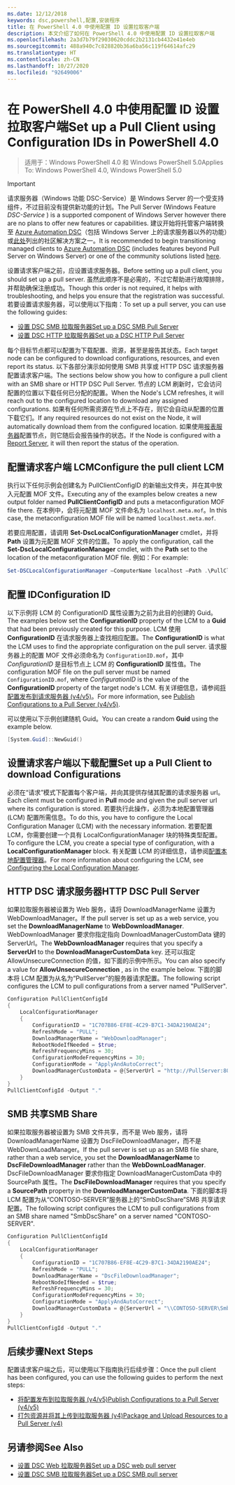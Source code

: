 ```yaml
---
ms.date: 12/12/2018
keywords: dsc,powershell,配置,安装程序
title: 在 PowerShell 4.0 中使用配置 ID 设置拉取客户端
description: 本文介绍了如何在 PowerShell 4.0 中使用配置 ID 设置拉取客户端
ms.openlocfilehash: 2a3d7b79f29030620cddc2b2131cb4432e41e4eb
ms.sourcegitcommit: 488a940c7c828820b36a6ba56c119f64614afc29
ms.translationtype: HT
ms.contentlocale: zh-CN
ms.lasthandoff: 10/27/2020
ms.locfileid: "92649006"
---
```

# <a name="set-up-a-pull-client-using-configuration-ids-in-powershell-40"></a><span data-ttu-id="649ad-104">在 PowerShell 4.0 中使用配置 ID 设置拉取客户端</span><span class="sxs-lookup"><span data-stu-id="649ad-104">Set up a Pull Client using Configuration IDs in PowerShell 4.0</span></span>

><span data-ttu-id="649ad-105">适用于：Windows PowerShell 4.0 和 Windows PowerShell 5.0</span><span class="sxs-lookup"><span data-stu-id="649ad-105">Applies To: Windows PowerShell 4.0, Windows PowerShell 5.0</span></span>

> [!IMPORTANT]
> <span data-ttu-id="649ad-106">请求服务器（Windows 功能 DSC-Service）是 Windows Server 的一个受支持组件，不过目前没有提供新功能的计划。</span><span class="sxs-lookup"><span data-stu-id="649ad-106">The Pull Server (Windows Feature *DSC-Service* ) is a supported component of Windows Server however there are no plans to offer new features or capabilities.</span></span> <span data-ttu-id="649ad-107">建议开始将托管客户端转换至 [Azure Automation DSC](/azure/automation/automation-dsc-getting-started)（包括 Windows Server 上的请求服务器以外的功能）或[此处](pullserver.md#community-solutions-for-pull-service)列出的社区解决方案之一。</span><span class="sxs-lookup"><span data-stu-id="649ad-107">It is recommended to begin transitioning managed clients to [Azure Automation DSC](/azure/automation/automation-dsc-getting-started) (includes features beyond Pull Server on Windows Server) or one of the community solutions listed [here](pullserver.md#community-solutions-for-pull-service).</span></span>

<span data-ttu-id="649ad-108">设置请求客户端之前，应设置请求服务器。</span><span class="sxs-lookup"><span data-stu-id="649ad-108">Before setting up a pull client, you should set up a pull server.</span></span> <span data-ttu-id="649ad-109">虽然此顺序不是必需的，不过它帮助进行故障排除，并帮助确保注册成功。</span><span class="sxs-lookup"><span data-stu-id="649ad-109">Though this order is not required, it helps with troubleshooting, and helps you ensure that the registration was successful.</span></span> <span data-ttu-id="649ad-110">若要设置请求服务器，可以使用以下指南：</span><span class="sxs-lookup"><span data-stu-id="649ad-110">To set up a pull server, you can use the following guides:</span></span>

- [<span data-ttu-id="649ad-111">设置 DSC SMB 拉取服务器</span><span class="sxs-lookup"><span data-stu-id="649ad-111">Set up a DSC SMB Pull Server</span></span>](pullServerSmb.md)
- [<span data-ttu-id="649ad-112">设置 DSC HTTP 拉取服务器</span><span class="sxs-lookup"><span data-stu-id="649ad-112">Set up a DSC HTTP Pull Server</span></span>](pullServer.md)

<span data-ttu-id="649ad-113">每个目标节点都可以配置为下载配置、资源，甚至是报告其状态。</span><span class="sxs-lookup"><span data-stu-id="649ad-113">Each target node can be configured to download configurations, resources, and even report its status.</span></span> <span data-ttu-id="649ad-114">以下各部分演示如何使用 SMB 共享或 HTTP DSC 请求服务器配置请求客户端。</span><span class="sxs-lookup"><span data-stu-id="649ad-114">The sections below show you how to configure a pull client with an SMB share or HTTP DSC Pull Server.</span></span> <span data-ttu-id="649ad-115">节点的 LCM 刷新时，它会访问配置的位置以下载任何已分配的配置。</span><span class="sxs-lookup"><span data-stu-id="649ad-115">When the Node's LCM refreshes, it will reach out to the configured location to download any assigned configurations.</span></span> <span data-ttu-id="649ad-116">如果有任何所需资源在节点上不存在，则它会自动从配置的位置下载它们。</span><span class="sxs-lookup"><span data-stu-id="649ad-116">If any required resources do not exist on the Node, it will automatically download them from the configured location.</span></span> <span data-ttu-id="649ad-117">如果使用[报表服务器](reportServer.md)配置节点，则它随后会报告操作的状态。</span><span class="sxs-lookup"><span data-stu-id="649ad-117">If the Node is configured with a [Report Server](reportServer.md), it will then report the status of the operation.</span></span>

## <a name="configure-the-pull-client-lcm"></a><span data-ttu-id="649ad-118">配置请求客户端 LCM</span><span class="sxs-lookup"><span data-stu-id="649ad-118">Configure the pull client LCM</span></span>

<span data-ttu-id="649ad-119">执行以下任何示例会创建名为 PullClientConfigID 的新输出文件夹，并在其中放入元配置 MOF 文件。</span><span class="sxs-lookup"><span data-stu-id="649ad-119">Executing any of the examples below creates a new output folder named **PullClientConfigID** and puts a metaconfiguration MOF file there.</span></span> <span data-ttu-id="649ad-120">在本例中，会将元配置 MOF 文件命名为 `localhost.meta.mof`。</span><span class="sxs-lookup"><span data-stu-id="649ad-120">In this case, the metaconfiguration MOF file will be named `localhost.meta.mof`.</span></span>

<span data-ttu-id="649ad-121">若要应用配置，请调用 **Set-DscLocalConfigurationManager** cmdlet，并将 **Path** 设置为元配置 MOF 文件的位置。</span><span class="sxs-lookup"><span data-stu-id="649ad-121">To apply the configuration, call the **Set-DscLocalConfigurationManager** cmdlet, with the **Path** set to the location of the metaconfiguration MOF file.</span></span> <span data-ttu-id="649ad-122">例如：</span><span class="sxs-lookup"><span data-stu-id="649ad-122">For example:</span></span>

```powershell
Set-DSCLocalConfigurationManager –ComputerName localhost –Path .\PullClientConfigId –Verbose.
```

## <a name="configuration-id"></a><span data-ttu-id="649ad-123">配置 ID</span><span class="sxs-lookup"><span data-stu-id="649ad-123">Configuration ID</span></span>

<span data-ttu-id="649ad-124">以下示例将 LCM 的 ConfigurationID 属性设置为之前为此目的创建的 Guid。</span><span class="sxs-lookup"><span data-stu-id="649ad-124">The examples below set the **ConfigurationID** property of the LCM to a **Guid** that had been previously created for this purpose.</span></span> <span data-ttu-id="649ad-125">LCM 使用 **ConfigurationID** 在请求服务器上查找相应配置。</span><span class="sxs-lookup"><span data-stu-id="649ad-125">The **ConfigurationID** is what the LCM uses to find the appropriate configuration on the pull server.</span></span> <span data-ttu-id="649ad-126">请求服务器上的配置 MOF 文件必须命名为 `ConfigurationID.mof`，其中 *ConfigurationID* 是目标节点上 LCM 的 **ConfigurationID** 属性值。</span><span class="sxs-lookup"><span data-stu-id="649ad-126">The configuration MOF file on the pull server must be named `ConfigurationID.mof`, where *ConfigurationID* is the value of the **ConfigurationID** property of the target node's LCM.</span></span> <span data-ttu-id="649ad-127">有关详细信息，请参阅[将配置发布到请求服务器 (v4/v5)](publishConfigs.md)。</span><span class="sxs-lookup"><span data-stu-id="649ad-127">For more information, see [Publish Configurations to a Pull Server (v4/v5)](publishConfigs.md).</span></span>

<span data-ttu-id="649ad-128">可以使用以下示例创建随机 Guid。</span><span class="sxs-lookup"><span data-stu-id="649ad-128">You can create a random **Guid** using the example below.</span></span>

```powershell
[System.Guid]::NewGuid()
```

## <a name="set-up-a-pull-client-to-download-configurations"></a><span data-ttu-id="649ad-129">设置请求客户端以下载配置</span><span class="sxs-lookup"><span data-stu-id="649ad-129">Set up a Pull Client to download Configurations</span></span>

<span data-ttu-id="649ad-130">必须在“请求”模式下配置每个客户端，并向其提供存储其配置的请求服务器 url。</span><span class="sxs-lookup"><span data-stu-id="649ad-130">Each client must be configured in **Pull** mode and given the pull server url where its configuration is stored.</span></span> <span data-ttu-id="649ad-131">若要执行此操作，必须为本地配置管理器 (LCM) 配置所需信息。</span><span class="sxs-lookup"><span data-stu-id="649ad-131">To do this, you have to configure the Local Configuration Manager (LCM) with the necessary information.</span></span> <span data-ttu-id="649ad-132">若要配置 LCM，你需要创建一个具有 LocalConfigurationManager 块的特殊类型配置。</span><span class="sxs-lookup"><span data-stu-id="649ad-132">To configure the LCM, you create a special type of configuration, with a **LocalConfigurationManager** block.</span></span> <span data-ttu-id="649ad-133">有关配置 LCM 的详细信息，请参阅[配置本地配置管理器](../managing-nodes/metaConfig4.md)。</span><span class="sxs-lookup"><span data-stu-id="649ad-133">For more information about configuring the LCM, see [Configuring the Local Configuration Manager](../managing-nodes/metaConfig4.md).</span></span>

## <a name="http-dsc-pull-server"></a><span data-ttu-id="649ad-134">HTTP DSC 请求服务器</span><span class="sxs-lookup"><span data-stu-id="649ad-134">HTTP DSC Pull Server</span></span>

<span data-ttu-id="649ad-135">如果拉取服务器被设置为 Web 服务，请将 DownloadManagerName 设置为 WebDownloadManager。</span><span class="sxs-lookup"><span data-stu-id="649ad-135">If the pull server is set up as a web service, you set the **DownloadManagerName** to **WebDownloadManager**.</span></span> <span data-ttu-id="649ad-136">WebDownloadManager 要求你指定指向 DownloadManagerCustomData 键的 ServerUrl。</span><span class="sxs-lookup"><span data-stu-id="649ad-136">The **WebDownloadManager** requires that you specify a **ServerUrl** to the **DownloadManagerCustomData** key.</span></span> <span data-ttu-id="649ad-137">还可以指定 AllowUnsecureConnection 的值，如下面的示例中所示。</span><span class="sxs-lookup"><span data-stu-id="649ad-137">You can also specify a value for **AllowUnsecureConnection** , as in the example below.</span></span> <span data-ttu-id="649ad-138">下面的脚本将 LCM 配置为从名为“PullServer”的服务器请求配置。</span><span class="sxs-lookup"><span data-stu-id="649ad-138">The following script configures the LCM to pull configurations from a server named "PullServer".</span></span>

```powershell
Configuration PullClientConfigId
{
    LocalConfigurationManager
    {
        ConfigurationID = "1C707B86-EF8E-4C29-B7C1-34DA2190AE24";
        RefreshMode = "PULL";
        DownloadManagerName = "WebDownloadManager";
        RebootNodeIfNeeded = $true;
        RefreshFrequencyMins = 30;
        ConfigurationModeFrequencyMins = 30;
        ConfigurationMode = "ApplyAndAutoCorrect";
        DownloadManagerCustomData = @{ServerUrl = "http://PullServer:8080/PSDSCPullServer/PSDSCPullServer.svc"; AllowUnsecureConnection = "TRUE"}
    }
}
PullClientConfigId -Output "."
```

## <a name="smb-share"></a><span data-ttu-id="649ad-139">SMB 共享</span><span class="sxs-lookup"><span data-stu-id="649ad-139">SMB Share</span></span>

<span data-ttu-id="649ad-140">如果拉取服务器被设置为 SMB 文件共享，而不是 Web 服务，请将 DownloadManagerName 设置为 DscFileDownloadManager，而不是 WebDownLoadManager。</span><span class="sxs-lookup"><span data-stu-id="649ad-140">If the pull server is set up as an SMB file share, rather than a web service, you set the **DownloadManagerName** to **DscFileDownloadManager** rather than the **WebDownLoadManager**.</span></span> <span data-ttu-id="649ad-141">DscFileDownloadManager 要求你指定 DownloadManagerCustomData 中的 SourcePath 属性。</span><span class="sxs-lookup"><span data-stu-id="649ad-141">The **DscFileDownloadManager** requires that you specify a **SourcePath** property in the **DownloadManagerCustomData**.</span></span> <span data-ttu-id="649ad-142">下面的脚本将 LCM 配置为从“CONTOSO-SERVER”服务器上的“SmbDscShare”SMB 共享请求配置。</span><span class="sxs-lookup"><span data-stu-id="649ad-142">The following script configures the LCM to pull configurations from an SMB share named "SmbDscShare" on a server named "CONTOSO-SERVER".</span></span>

```powershell
Configuration PullClientConfigId
{
    LocalConfigurationManager
    {
        ConfigurationID = "1C707B86-EF8E-4C29-B7C1-34DA2190AE24";
        RefreshMode = "PULL";
        DownloadManagerName = "DscFileDownloadManager";
        RebootNodeIfNeeded = $true;
        RefreshFrequencyMins = 30;
        ConfigurationModeFrequencyMins = 30;
        ConfigurationMode = "ApplyAndAutoCorrect";
        DownloadManagerCustomData = @{ServerUrl = "\\CONTOSO-SERVER\SmbDscShare"}
    }
}
PullClientConfigId -Output "."
```

## <a name="next-steps"></a><span data-ttu-id="649ad-143">后续步骤</span><span class="sxs-lookup"><span data-stu-id="649ad-143">Next Steps</span></span>

<span data-ttu-id="649ad-144">配置请求客户端之后，可以使用以下指南执行后续步骤：</span><span class="sxs-lookup"><span data-stu-id="649ad-144">Once the pull client has been configured, you can use the following guides to perform the next steps:</span></span>

- [<span data-ttu-id="649ad-145">将配置发布到拉取服务器 (v4/v5)</span><span class="sxs-lookup"><span data-stu-id="649ad-145">Publish Configurations to a Pull Server (v4/v5)</span></span>](publishConfigs.md)
- [<span data-ttu-id="649ad-146">打包资源并将其上传到拉取服务器 (v4)</span><span class="sxs-lookup"><span data-stu-id="649ad-146">Package and Upload Resources to a Pull Server (v4)</span></span>](package-upload-resources.md)

## <a name="see-also"></a><span data-ttu-id="649ad-147">另请参阅</span><span class="sxs-lookup"><span data-stu-id="649ad-147">See Also</span></span>

- [<span data-ttu-id="649ad-148">设置 DSC Web 拉取服务器</span><span class="sxs-lookup"><span data-stu-id="649ad-148">Set up a DSC web pull server</span></span>](pullServer.md)
- [<span data-ttu-id="649ad-149">设置 DSC SMB 拉取服务器</span><span class="sxs-lookup"><span data-stu-id="649ad-149">Set up a DSC SMB pull server</span></span>](pullServerSMB.md)
